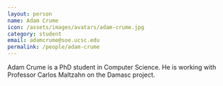 ```yaml
---
layout: person
name: Adam Crume
icon: /assets/images/avatars/adam-crume.jpg
category: student
email: adamcrume@soe.ucsc.edu
permalink: /people/adam-crume
---
```


Adam Crume is a PhD student in Computer Science.  He is working with Professor
Carlos Maltzahn on the Damasc project.
